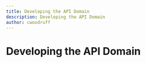 ```yaml
---
title: Developing the API Domain
description: Developing the API Domain
author: cwoodruff
---
```

# Developing the API Domain